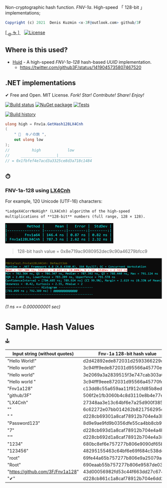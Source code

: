 Non-cryptographic hash function. *FNV-1a*. High-speed 「 128-bit 」 implementations;

```r
Copyright (c) 2021  Denis Kuzmin <x-3F@outlook.com> github/3F
```

[ [ <sub>@</sub> ☕ ] ](https://3F.github.io/Donation/) &nbsp;&nbsp; [![License](https://img.shields.io/badge/License-MIT-74A5C2.svg)](https://github.com/3F/Fnv1a128/blob/master/License.txt)


## Where is this used?

* [Huid](https://github.com/3F/Huid) - A high-speed *FNV-1a-128* hash-based *UUID* implementation.
    * https://twitter.com/github3F/status/1419045735807467520


## .NET implementations

✔ Free and Open. MIT License. *Fork! Star! Contribute! Share! Enjoy!*

[![Build status](https://ci.appveyor.com/api/projects/status/b4xe42qq5vm0ga47/branch/master?svg=true)](https://ci.appveyor.com/project/3Fs/fnv1a128/branch/master)
[![NuGet package](https://img.shields.io/nuget/v/Fnv1a128.svg)](https://www.nuget.org/packages/Fnv1a128/) 
[![Tests](https://img.shields.io/appveyor/tests/3Fs/fnv1a128/master.svg)](https://ci.appveyor.com/project/3Fs/fnv1a128/build/tests)

[![Build history](https://buildstats.info/appveyor/chart/3Fs/fnv1a128?buildCount=15&includeBuildsFromPullRequest=true&showStats=true)](https://ci.appveyor.com/project/3Fs/fnv1a128/history)

```csharp
ulong high = Fnv1a.GetHash128LX4Cnh
(
    " 🚴  キノの旅 ",
    out ulong low
);
//          high            low
//     ________________|_______________
// = 0x1fbfef4e7acd3a3325ce8d3a718c1484
```

## ⏱

### FNV-1a-128 using [LX4Cnh](https://github.com/3F/LX4Cnh)

For example, 120 Unicode (UTF-16) characters:

`*LodgeX4CorrNoHigh* (LX4Cnh) algorithm of the high-speed multiplications of **128-bit** numbers (full range, 128 × 128).`

[![](/img/benchmark.120Utf16.table.png)](https://twitter.com/github3F/status/1416518052770992132)

> 128-bit hash value = 0x8e719ac9080952dec9c90a46279bfcc9

[![](/img/benchmark.120Utf16.png)](https://twitter.com/github3F/status/1416518052770992132)

*(1 ns == 0.000000001 sec)*

# Sample. Hash Values

[🕹](src/tests/csharp/UnitTest/HashValues.cs)

| Input string (without quotes)     |  Fnv-1a 128-bit hash value
|-----------------------------------|------------------------------------
| "Hello World!"                    |  d2d42892ede872031d2593366229c2d2
| "Hello world!"                    |  3c94fff9ede872031d95566a45770eb2
| "Hello world"                     |  3e2069a3a2839515f3e747cab303a0d7
| "Hello world "                    |  3c94fff9eee872031d95566a45770fed
| "Fnv1a128"                        |  c13dd8c55a659aa11f912cfd85b8ed7c
| "github/3F"                       |  506f2e1fb3060b4c8d3110e8b4e77e16
| "LX4Cnh"                          |  27348aa3e13c64bf6e7a25d900f385aa
| ""                                |  6c62272e07bb014262b821756295c58d
| " "                               |  d228cb69301a8caf78912b704e4a3bdf
| "Password123"                     |  8d9e9ae9fd9b0356dfe55ca4bb8cb938
| "7"                               |  d228cb693d1a8caf78912b704e4a4bde
| "'"                               |  d228cb692d1a8caf78912b704e4a382e
| "1234"                            |  680bc8ef6e757277b806e9090df65bc5
| "123456"                          |  48295155463c64bf6e69f684c538dd82
| "root"                            |  69fe44a65b757277b806e9a25079adf5
| "Root"                            |  690eaab55b757277b806e9587de03515
| "https://github.com/3F/Fnv1a128"  | 43d00056982fd53c44f663dd27c6742a
| "✔"                              |  d228cb861c1a8caf78912b704e6dd243